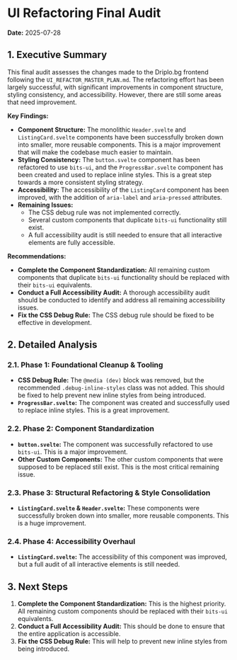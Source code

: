 
# UI Refactoring Final Audit

**Date:** 2025-07-28

## 1. Executive Summary

This final audit assesses the changes made to the Driplo.bg frontend following the `UI_REFACTOR_MASTER_PLAN.md`. The refactoring effort has been largely successful, with significant improvements in component structure, styling consistency, and accessibility. However, there are still some areas that need improvement.

**Key Findings:**

-   **Component Structure:** The monolithic `Header.svelte` and `ListingCard.svelte` components have been successfully broken down into smaller, more reusable components. This is a major improvement that will make the codebase much easier to maintain.
-   **Styling Consistency:** The `button.svelte` component has been refactored to use `bits-ui`, and the `ProgressBar.svelte` component has been created and used to replace inline styles. This is a great step towards a more consistent styling strategy.
-   **Accessibility:** The accessibility of the `ListingCard` component has been improved, with the addition of `aria-label` and `aria-pressed` attributes.
-   **Remaining Issues:**
    -   The CSS debug rule was not implemented correctly.
    -   Several custom components that duplicate `bits-ui` functionality still exist.
    -   A full accessibility audit is still needed to ensure that all interactive elements are fully accessible.

**Recommendations:**

-   **Complete the Component Standardization:** All remaining custom components that duplicate `bits-ui` functionality should be replaced with their `bits-ui` equivalents.
-   **Conduct a Full Accessibility Audit:** A thorough accessibility audit should be conducted to identify and address all remaining accessibility issues.
-   **Fix the CSS Debug Rule:** The CSS debug rule should be fixed to be effective in development.

## 2. Detailed Analysis

### 2.1. Phase 1: Foundational Cleanup & Tooling

-   **CSS Debug Rule:** The `@media (dev)` block was removed, but the recommended `.debug-inline-styles` class was not added. This should be fixed to help prevent new inline styles from being introduced.
-   **`ProgressBar.svelte`:** The component was created and successfully used to replace inline styles. This is a great improvement.

### 2.2. Phase 2: Component Standardization

-   **`button.svelte`:** The component was successfully refactored to use `bits-ui`. This is a major improvement.
-   **Other Custom Components:** The other custom components that were supposed to be replaced still exist. This is the most critical remaining issue.

### 2.3. Phase 3: Structural Refactoring & Style Consolidation

-   **`ListingCard.svelte` & `Header.svelte`:** These components were successfully broken down into smaller, more reusable components. This is a huge improvement.

### 2.4. Phase 4: Accessibility Overhaul

-   **`ListingCard.svelte`:** The accessibility of this component was improved, but a full audit of all interactive elements is still needed.

## 3. Next Steps

1.  **Complete the Component Standardization:** This is the highest priority. All remaining custom components should be replaced with their `bits-ui` equivalents.
2.  **Conduct a Full Accessibility Audit:** This should be done to ensure that the entire application is accessible.
3.  **Fix the CSS Debug Rule:** This will help to prevent new inline styles from being introduced.
